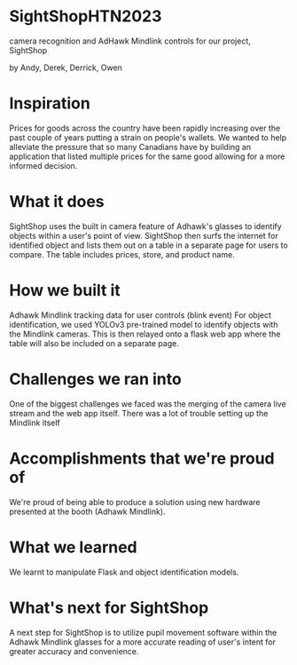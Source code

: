 # SightShopHTN2023
camera recognition and AdHawk Mindlink controls for our project, SightShop

by Andy, Derek, Derrick, Owen

# Inspiration
Prices for goods across the country have been rapidly increasing over the past couple of years putting a strain on people's wallets. We wanted to help alleviate the pressure that so many Canadians have by building an application that listed multiple prices for the same good allowing for a more informed decision.

# What it does
SightShop uses the built in camera feature of Adhawk's glasses to identify objects within a user's point of view. SightShop then surfs the internet for identified object and lists them out on a table in a separate page for users to compare. The table includes prices, store, and product name.

# How we built it
Adhawk Mindlink tracking data for user controls (blink event) For object identification, we used YOLOv3 pre-trained model to identify objects with the Mindlink cameras. This is then relayed onto a flask web app where the table will also be included on a separate page.

# Challenges we ran into 
One of the biggest challenges we faced was the merging of the camera live stream and the web app itself. There was a lot of trouble setting up the Mindlink itself

# Accomplishments that we're proud of
We're proud of being able to produce a solution using new hardware presented at the booth (Adhawk Mindlink).

# What we learned
We learnt to manipulate Flask and object identification models.

# What's next for SightShop
A next step for SightShop is to utilize pupil movement software within the Adhawk Mindlink glasses for a more accurate reading of user's intent for greater accuracy and convenience.
